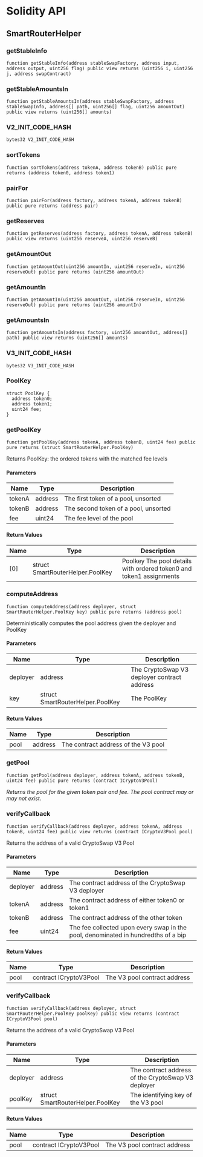 # Solidity API

## SmartRouterHelper

### getStableInfo

```solidity
function getStableInfo(address stableSwapFactory, address input, address output, uint256 flag) public view returns (uint256 i, uint256 j, address swapContract)
```

### getStableAmountsIn

```solidity
function getStableAmountsIn(address stableSwapFactory, address stableSwapInfo, address[] path, uint256[] flag, uint256 amountOut) public view returns (uint256[] amounts)
```

### V2_INIT_CODE_HASH

```solidity
bytes32 V2_INIT_CODE_HASH
```

### sortTokens

```solidity
function sortTokens(address tokenA, address tokenB) public pure returns (address token0, address token1)
```

### pairFor

```solidity
function pairFor(address factory, address tokenA, address tokenB) public pure returns (address pair)
```

### getReserves

```solidity
function getReserves(address factory, address tokenA, address tokenB) public view returns (uint256 reserveA, uint256 reserveB)
```

### getAmountOut

```solidity
function getAmountOut(uint256 amountIn, uint256 reserveIn, uint256 reserveOut) public pure returns (uint256 amountOut)
```

### getAmountIn

```solidity
function getAmountIn(uint256 amountOut, uint256 reserveIn, uint256 reserveOut) public pure returns (uint256 amountIn)
```

### getAmountsIn

```solidity
function getAmountsIn(address factory, uint256 amountOut, address[] path) public view returns (uint256[] amounts)
```

### V3_INIT_CODE_HASH

```solidity
bytes32 V3_INIT_CODE_HASH
```

### PoolKey

```solidity
struct PoolKey {
  address token0;
  address token1;
  uint24 fee;
}
```

### getPoolKey

```solidity
function getPoolKey(address tokenA, address tokenB, uint24 fee) public pure returns (struct SmartRouterHelper.PoolKey)
```

Returns PoolKey: the ordered tokens with the matched fee levels

#### Parameters

| Name | Type | Description |
| ---- | ---- | ----------- |
| tokenA | address | The first token of a pool, unsorted |
| tokenB | address | The second token of a pool, unsorted |
| fee | uint24 | The fee level of the pool |

#### Return Values

| Name | Type | Description |
| ---- | ---- | ----------- |
| [0] | struct SmartRouterHelper.PoolKey | Poolkey The pool details with ordered token0 and token1 assignments |

### computeAddress

```solidity
function computeAddress(address deployer, struct SmartRouterHelper.PoolKey key) public pure returns (address pool)
```

Deterministically computes the pool address given the deployer and PoolKey

#### Parameters

| Name | Type | Description |
| ---- | ---- | ----------- |
| deployer | address | The CryptoSwap V3 deployer contract address |
| key | struct SmartRouterHelper.PoolKey | The PoolKey |

#### Return Values

| Name | Type | Description |
| ---- | ---- | ----------- |
| pool | address | The contract address of the V3 pool |

### getPool

```solidity
function getPool(address deployer, address tokenA, address tokenB, uint24 fee) public pure returns (contract ICryptoV3Pool)
```

_Returns the pool for the given token pair and fee. The pool contract may or may not exist._

### verifyCallback

```solidity
function verifyCallback(address deployer, address tokenA, address tokenB, uint24 fee) public view returns (contract ICryptoV3Pool pool)
```

Returns the address of a valid CryptoSwap V3 Pool

#### Parameters

| Name | Type | Description |
| ---- | ---- | ----------- |
| deployer | address | The contract address of the CryptoSwap V3 deployer |
| tokenA | address | The contract address of either token0 or token1 |
| tokenB | address | The contract address of the other token |
| fee | uint24 | The fee collected upon every swap in the pool, denominated in hundredths of a bip |

#### Return Values

| Name | Type | Description |
| ---- | ---- | ----------- |
| pool | contract ICryptoV3Pool | The V3 pool contract address |

### verifyCallback

```solidity
function verifyCallback(address deployer, struct SmartRouterHelper.PoolKey poolKey) public view returns (contract ICryptoV3Pool pool)
```

Returns the address of a valid CryptoSwap V3 Pool

#### Parameters

| Name | Type | Description |
| ---- | ---- | ----------- |
| deployer | address | The contract address of the CryptoSwap V3 deployer |
| poolKey | struct SmartRouterHelper.PoolKey | The identifying key of the V3 pool |

#### Return Values

| Name | Type | Description |
| ---- | ---- | ----------- |
| pool | contract ICryptoV3Pool | The V3 pool contract address |

